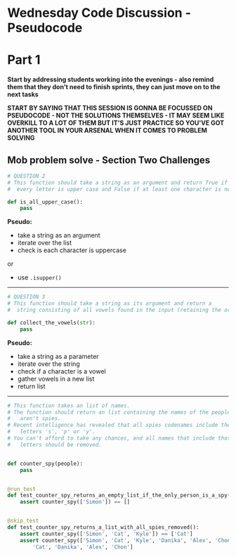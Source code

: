 # Wednesday Code Discussion - Pseudocode

# Part 1

**Start by addressing students working into the evenings - also remind them that they don't need to finish sprints, they can just move on to the next tasks**

**START BY SAYING THAT THIS SESSION IS GONNA BE FOCUSSED ON PSEUDOCODE - NOT THE SOLUTIONS THEMSELVES - IT MAY SEEM LIKE OVERKILL TO A LOT OF THEM BUT IT'S JUST PRACTICE SO YOU'VE GOT ANOTHER TOOL IN YOUR ARSENAL WHEN IT COMES TO PROBLEM SOLVING**

## Mob problem solve - Section Two Challenges

```py
# QUESTION 2
# This function should take a string as an argument and return True if
#  every letter is upper case and False if at least one character is not

def is_all_upper_case():
    pass
```

**Pseudo:**

- take a string as an argument
- iterate over the list
- check is each character is uppercase

or

- use `.isupper()`

---

```py
# QUESTION 3
# This function should take a string as its argument and return a
#  string consisting of all vowels found in the input (retaining the order)

def collect_the_vowels(str):
    pass
```

**Pseudo:**

- take a string as a parameter
- iterate over the string
- check if a character is a vowel
- gather vowels in a new list
- return list

---

```py
# This function takes an list of names.
# The function should return an list containing the names of the people who
#   aren't spies.
# Recent intelligence has revealed that all spies codenames include the
#   letters 's', 'p' or 'y'.
# You can't afford to take any chances, and all names that include those
#   letters should be removed.


def counter_spy(people):
    pass


@run_test
def test_counter_spy_returns_an_empty_list_if_the_only_person_is_a_spy():
    assert counter_spy(['Simon']) == []


@skip_test
def test_counter_spy_returns_a_list_with_all_spies_removed():
    assert counter_spy(['Simon', 'Cat', 'Kyle']) == ['Cat']
    assert counter_spy(['Simon', 'Cat', 'Kyle', 'Danika', 'Alex', 'Chon']) == [
        'Cat', 'Danika', 'Alex', 'Chon']
```
